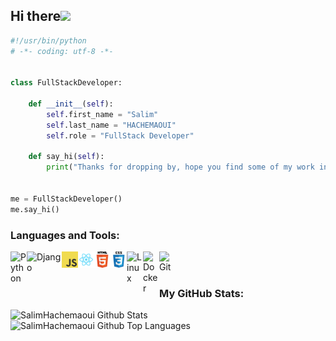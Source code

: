 ## Hi there<img src="https://github.com/TheDudeThatCode/TheDudeThatCode/blob/master/Assets/Hi.gif" width="3%"> 

```python
#!/usr/bin/python
# -*- coding: utf-8 -*-


class FullStackDeveloper:

    def __init__(self):
        self.first_name = "Salim"
        self.last_name = "HACHEMAOUI"
        self.role = "FullStack Developer"

    def say_hi(self):
        print("Thanks for dropping by, hope you find some of my work interesting.")


me = FullStackDeveloper()
me.say_hi()
```

<!-- I'm a passionate self-taught Full Stack Web Developer 🚀 from Morocco. -->

<!-- ## Computer Science Student :mortar_board:

<img align="right" alt="GIF" width="500" src="https://github.githubassets.com/images/modules/profile/profile-joined-github-dark.svg" />

#### 1337 School:

currently, I'm studying programming and computer science and learning some tools that allow me to analyze complex systems.
#### Networking:
I have a diploma in techniques of information network, administration of systems and network

#### Connect with me: -->

<!-- [<img align="left" alt="abdlalisalmi | LinkedIn" width="22px" src="https://cdn-icons.flaticon.com/png/512/3536/premium/3536505.png?token=exp=1636643469~hmac=24a6c4b613d8b6d5bdd805957a78d414" />][linkedin]
<br /> -->

### Languages and Tools:

<img align="left" alt="Python" width="26px" src="https://cdn-icons-png.flaticon.com/512/5968/5968350.png" />
<img align="left" alt="Django" width="56px" src="https://static.djangoproject.com/img/logos/django-logo-negative.svg" />
<img align="left" alt="JavaScript" width="26px" src="https://raw.githubusercontent.com/github/explore/80688e429a7d4ef2fca1e82350fe8e3517d3494d/topics/javascript/javascript.png" />
<img align="left" alt="react" width="26px" src="https://raw.githubusercontent.com/github/explore/80688e429a7d4ef2fca1e82350fe8e3517d3494d/topics/react/react.png" />
<img align="left" alt="HTML" width="26px" src="https://raw.githubusercontent.com/github/explore/80688e429a7d4ef2fca1e82350fe8e3517d3494d/topics/html/html.png" />
<img align="left" alt="css" width="26px" src="https://raw.githubusercontent.com/github/explore/80688e429a7d4ef2fca1e82350fe8e3517d3494d/topics/css/css.png" />
<img align="left" alt="Linux" width="26px" src="https://image.flaticon.com/icons/svg/226/226772.svg" />
<img align="left" alt="Docker" width="26px" src="https://cdn-icons-png.flaticon.com/512/919/919853.png" />
<img align="left" alt="Git" width="26px" src="https://cdn-icons-png.flaticon.com/512/2111/2111288.png" />
<br />
<br />

### My GitHub Stats:
<img align="left" alt="SalimHachemaoui Github Stats" src="https://github-readme-stats.vercel.app/api?username=SalimHachemaoui&show_icons=true&hide_border=true&hide_title=true&icon_color=17D778&bg_color=0d1117&text_color=e1e4e8" />


<img align="left" alt="SalimHachemaoui Github Top Languages" src="https://github-readme-stats.vercel.app/api/top-langs/?username=SalimHachemaoui&show_icons=true&hide_border=true&hide_title=true&layout=compact&icon_color=17D778&bg_color=0d1117&text_color=e1e4e8" />


[facebook]: https://www.facebook.com/abdlali.sa
[linkedin]: https://www.linkedin.com/in/abdlalisalmi/
[instagram]: https://www.instagram.com/abdlali_salmi/ 

